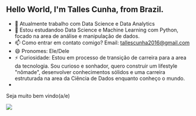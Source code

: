 ## Hello World, I'm Talles Cunha, from Brazil.

- 🔭 Atualmente trabalho com Data Science e Data Analytics
- 🌱 Estou estudandoo Data Science e Machine Learning com Python, focado na area de análise e manipulação de dados.
- 📫 Como entrar em contato comigo? Email: tallescunha2016@gmail.com  
- 😄 Pronomes: Ele/Dele
- ⚡ Curiosidade: Estou em processo de transição de carreira para a area da tecnologia. Sou curioso e sonhador, quero construir um lifestyle "nômade", desenvolver conhecimentos sólidos e uma carreira estruturada na area da Ciência de Dados enquanto conheço o mundo. 
- 
Seja muito bem vindo(a/e)

<picture>
  <source
    srcset="https://github-readme-stats.vercel.app/api?username=tallisgrado&show_icons=true&theme=dark"
    media="(prefers-color-scheme: dark)"
  />
  <source
    srcset="https://github-readme-stats.vercel.app/api?username=tallisgrado&show_icons=true"
    media="(prefers-color-scheme: light), (prefers-color-scheme: no-preference)"
  />
  <img src="https://github-readme-stats.vercel.app/api?username=tallisgrado&show_icons=true" />
</picture>

          
